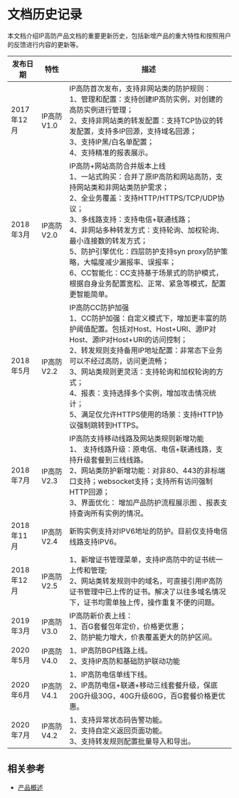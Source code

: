 # 文档历史记录

本文档介绍IP高防产品文档的重要更新历史，包括新增产品的重大特性和按照用户的反馈进行内容的更新等。

|发布日期|特性|描述|
|-|-|-|
|2017年12月|IP高防 V1.0|IP高防首次发布，支持非网站类的防护规则：<br />1、管理和配置：支持创建IP高防实例，对创建的高防实例进行管理；<br />2、支持非网站类的转发配置：支持TCP协议的转发配置，支持多IP回源，支持域名回源；<br />3、支持IP黑/白名单配置；<br />4、支持精准的报表展示。|
|2018年3月|IP高防 V2.0|IP高防+网站高防合并版本上线<br />1、一站式购买：合并了原IP高防和网站高防，支持网站类和非网站类防护需求；<br />2、全业务覆盖：支持HTTP/HTTPS/TCP/UDP协议；<br />3、多线路支持：支持电信+联通线路；<br /> 4、非网站多种转发方式：支持轮询、加权轮询、最小连接数的转发方式； <br /> 5、防护引擎优化：四层防护支持syn proxy防护策略，大幅度减少漏报率、误报率； <br />6、CC智能化：CC支持基于场景式的防护模式，根据自身业务配置宽松、正常、紧急等模式，配置更智能简单。|
|2018年5月|IP高防 V2.2|IP高防CC防护加强<br />1、CC防护加强：自定义模式下，增加更丰富的防护阈值配置。包括对Host、Host+URI、源IP对Host、源IP对Host+URI的访问控制；<br />2、转发规则支持备用IP地址配置：非常态下业务可以不经过高防，访问更流畅； <br />3、网站类规则更灵活：支持轮询和加权轮询的方式； <br />4、报表：支持选择多个实例，增加攻击情况统计；<br />5、满足仅允许HTTPS使用的场景：支持HTTP协议强制跳转到HTTPS。|
|2018年7月|IP高防 V2.3|IP高防支持移动线路及网站类规则新增功能<br />1、 支持线路升级：原电信、电信+联通线路，支持升级套餐到三线线路。<br />2、网站类防护新增功能：对非80、443的非标端口支持；websocket支持；支持所有访问强制HTTP回源；<br />3、界面优化： 增加产品防护流程展示图 、报表支持查询所有实例的情况。|
|2018年11月|IP高防V2.4|新购实例支持对IPV6地址的防护。目前仅支持电信线路支持IPV6。|
|2018年12月|IP高防V2.5|1、新增证书管理菜单，支持IP高防中的证书统一上传和管理; <br />2、网站类转发规则中的域名，可直接引用IP高防证书管理中已上传的证书。解决了以往多域名情况下，证书均需单独上传，操作重复不便的问题。|
|2019年3月|IP高防V3.0|IP高防新价表上线： <br /> 1、百G套餐包年定价，价格更优惠； <br />2、防护能力增大，价表覆盖更大的防护区间。|
|2020年5月|IP高防V4.0|1、IP高防BGP线路上线。<br />2、支持IP高防和基础防护联动功能|
|2020年6月|IP高防V4.1|1、IP高防电信单线下线。<br />2、IP高防电信+联通+移动三线套餐升级，保底20G升级30G，40G升级60G，百G套餐价格更优惠。|
|2020年7月|IP高防V4.2|1、支持异常状态码告警功能。<br />2、支持自定义返回页面功能。<br />3、支持转发规则配置批量导入和导出。|

## 相关参考

- [产品概述](../Introduction/Product-Overview.md)

